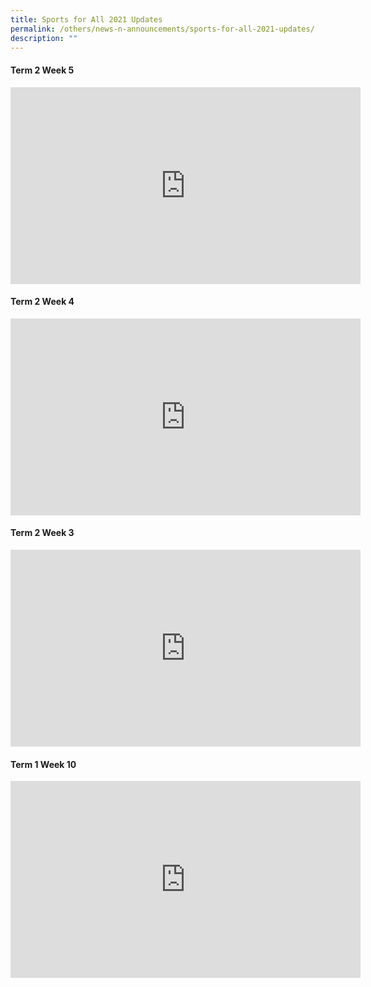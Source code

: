 ```yaml
---
title: Sports for All 2021 Updates
permalink: /others/news-n-announcements/sports-for-all-2021-updates/
description: ""
---
```

#### Term 2 Week 5

<iframe width="560" height="315" src="https://www.youtube.com/embed/pbtJfPsOuJg" title="Sports for All 2021 (T2W5)" frameborder="0" allow="accelerometer; autoplay; clipboard-write; encrypted-media; gyroscope; picture-in-picture" allowfullscreen></iframe>

#### Term 2 Week 4

<iframe width="560" height="315" src="https://www.youtube.com/embed/HROzijMjeik" title="Sports for All 2021 (T2W4)" frameborder="0" allow="accelerometer; autoplay; clipboard-write; encrypted-media; gyroscope; picture-in-picture" allowfullscreen></iframe>

#### Term 2 Week 3

<iframe width="560" height="315" src="https://www.youtube.com/embed/zzVyGv2es0o" title="Sports for All 2021 (T2W3)" frameborder="0" allow="accelerometer; autoplay; clipboard-write; encrypted-media; gyroscope; picture-in-picture" allowfullscreen></iframe>

#### Term 1 Week 10

<iframe width="560" height="315" src="https://www.youtube.com/embed/Ksee74a-L9U" title="Sports for All 2021 (T1W10)" frameborder="0" allow="accelerometer; autoplay; clipboard-write; encrypted-media; gyroscope; picture-in-picture" allowfullscreen></iframe>